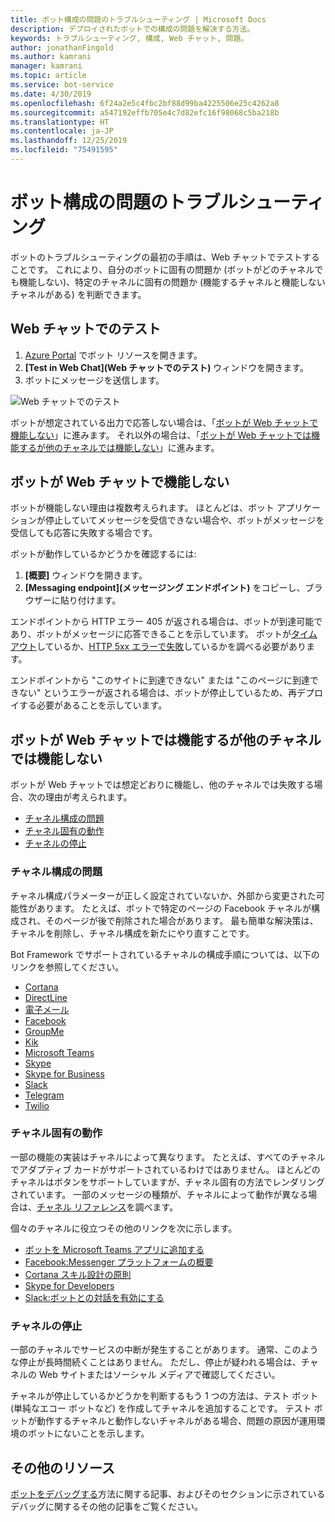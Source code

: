 ```yaml
---
title: ボット構成の問題のトラブルシューティング | Microsoft Docs
description: デプロイされたボットでの構成の問題を解決する方法。
keywords: トラブルシューティング, 構成, Web チャット, 問題。
author: jonathanFingold
ms.author: kamrani
manager: kamrani
ms.topic: article
ms.service: bot-service
ms.date: 4/30/2019
ms.openlocfilehash: 6f24a2e5c4fbc2bf88d99ba4225506e25c4262a8
ms.sourcegitcommit: a547192effb705e4c7d82efc16f98068c5ba218b
ms.translationtype: HT
ms.contentlocale: ja-JP
ms.lasthandoff: 12/25/2019
ms.locfileid: "75491595"
---
```

# <a name="troubleshoot-bot-configuration-issues"></a>ボット構成の問題のトラブルシューティング

ボットのトラブルシューティングの最初の手順は、Web チャットでテストすることです。 これにより、自分のボットに固有の問題か (ボットがどのチャネルでも機能しない)、特定のチャネルに固有の問題か (機能するチャネルと機能しないチャネルがある) を判断できます。

## <a name="test-in-web-chat"></a>Web チャットでのテスト

1. [Azure Portal](https://portal.azure.com/) でボット リソースを開きます。
1. **[Test in Web Chat]\(Web チャットでのテスト\)** ウィンドウを開きます。
1. ボットにメッセージを送信します。

![Web チャットでのテスト](./media/test-in-webchat.png)

ボットが想定されている出力で応答しない場合は、「[ボットが Web チャットで機能しない](#bot-does-not-work-in-web-chat)」に進みます。 それ以外の場合は、「[ボットが Web チャットでは機能するが他のチャネルでは機能しない](#bot-works-in-web-chat-but-not-in-other-channels)」に進みます。

## <a name="bot-does-not-work-in-web-chat"></a>ボットが Web チャットで機能しない

ボットが機能しない理由は複数考えられます。 ほとんどは、ボット アプリケーションが停止していてメッセージを受信できない場合や、ボットがメッセージを受信しても応答に失敗する場合です。

ボットが動作しているかどうかを確認するには:

1. **[概要]** ウィンドウを開きます。
1. **[Messaging endpoint]\(メッセージング エンドポイント\)** をコピーし、ブラウザーに貼り付けます。

エンドポイントから HTTP エラー 405 が返される場合は、ボットが到達可能であり、ボットがメッセージに応答できることを示しています。 ボットが[タイムアウト](https://github.com/daveta/analytics/blob/master/troubleshooting_timeout.md)しているか、[HTTP 5xx エラーで失敗](bot-service-troubleshoot-500-errors.md)しているかを調べる必要があります。

エンドポイントから "このサイトに到達できない" または "このページに到達できない" というエラーが返される場合は、ボットが停止しているため、再デプロイする必要があることを示しています。

## <a name="bot-works-in-web-chat-but-not-in-other-channels"></a>ボットが Web チャットでは機能するが他のチャネルでは機能しない

ボットが Web チャットでは想定どおりに機能し、他のチャネルでは失敗する場合、次の理由が考えられます。

- [チャネル構成の問題](#channel-configuration-issues)
- [チャネル固有の動作](#channel-specific-behavior)
- [チャネルの停止](#channel-outage)

### <a name="channel-configuration-issues"></a>チャネル構成の問題

チャネル構成パラメーターが正しく設定されていないか、外部から変更された可能性があります。 たとえば、ボットで特定のページの Facebook チャネルが構成され、そのページが後で削除された場合があります。 最も簡単な解決策は、チャネルを削除し、チャネル構成を新たにやり直すことです。

Bot Framework でサポートされているチャネルの構成手順については、以下のリンクを参照してください。

- [Cortana](bot-service-channel-connect-cortana.md)
- [DirectLine](bot-service-channel-connect-directline.md)
- [電子メール](bot-service-channel-connect-email.md)
- [Facebook](bot-service-channel-connect-facebook.md)
- [GroupMe](bot-service-channel-connect-groupme.md)
- [Kik](bot-service-channel-connect-kik.md)
- [Microsoft Teams](https://docs.microsoft.com/microsoftteams/platform/concepts/bots/bots-overview)
- [Skype](bot-service-channel-connect-skype.md)
- [Skype for Business](bot-service-channel-connect-skypeforbusiness.md)
- [Slack](bot-service-channel-connect-slack.md)
- [Telegram](bot-service-channel-connect-telegram.md)
- [Twilio](bot-service-channel-connect-twilio.md)

### <a name="channel-specific-behavior"></a>チャネル固有の動作

一部の機能の実装はチャネルによって異なります。 たとえば、すべてのチャネルでアダプティブ カードがサポートされているわけではありません。 ほとんどのチャネルはボタンをサポートしていますが、チャネル固有の方法でレンダリングされています。 一部のメッセージの種類が、チャネルによって動作が異なる場合は、[チャネル リファレンス](bot-service-channels-reference.md)を調べます。

個々のチャネルに役立つその他のリンクを次に示します。

- [ボットを Microsoft Teams アプリに追加する](https://docs.microsoft.com/microsoftteams/platform/concepts/bots/bots-overview)
- [Facebook:Messenger プラットフォームの概要](https://developers.facebook.com/docs/messenger-platform/introduction)
- [Cortana スキル設計の原則](https://docs.microsoft.com/cortana/skills/design-principles)
- [Skype for Developers](https://dev.skype.com/bots)
- [Slack:ボットとの対話を有効にする](https://api.slack.com/bot-users)

### <a name="channel-outage"></a>チャネルの停止

一部のチャネルでサービスの中断が発生することがあります。 通常、このような停止が長時間続くことはありません。 ただし、停止が疑われる場合は、チャネルの Web サイトまたはソーシャル メディアで確認してください。

チャネルが停止しているかどうかを判断するもう 1 つの方法は、テスト ボット (単純なエコー ボットなど) を作成してチャネルを追加することです。 テスト ボットが動作するチャネルと動作しないチャネルがある場合、問題の原因が運用環境のボットにないことを示します。

## <a name="additional-resources"></a>その他のリソース

[ボットをデバッグする](bot-service-debug-bot.md)方法に関する記事、およびそのセクションに示されているデバッグに関するその他の記事をご覧ください。
